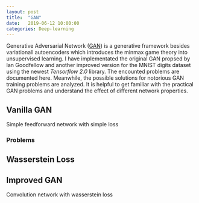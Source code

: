 ```yaml
---
layout: post
title:  "GAN"
date:   2019-06-12 10:00:00
categories: Deep-learning
---
```


Generative Adversarial Network ([GAN]()) is a generative framework besides variationall autoencoders which introduces the minmax game theory into unsupervised learning. I have implementated the original GAN propsed by Ian Goodfellow and another improved version for the MNIST digits dataset using the newest *Tensorflow 2.0* library. The encounted problems are documented here. Meanwhile, the possible solutions for notorious GAN training problems are analyzed. It is helpful to get familiar with the practical GAN problems and understand the effect of different network properties. 

## Vanilla GAN

Simple feedforward network with simple loss

### Problems

## Wasserstein Loss

## Improved GAN

Convolution network with wasserstein loss

